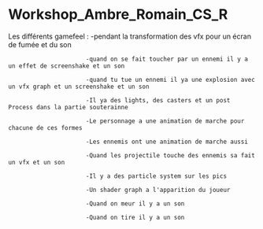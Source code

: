 # Workshop_Ambre_Romain_CS_R

Les différents gamefeel : -pendant la transformation des vfx pour un écran de fumée et du son

                          -quand on se fait toucher par un ennemi il y a un effet de screenshake et un son

                          -quand tu tue un ennemi il ya une explosion avec un vfx graph et un screenshake et un son

                          -Il ya des lights, des casters et un post Process dans la partie souterainne

                          -Le personnage a une animation de marche pour chacune de ces formes

                          -Les ennemis ont une animation de marche aussi

                          -Quand les projectile touche des ennemis sa fait un vfx et un son

                          -Il y a des particle system sur les pics

                          -Un shader graph a l'apparition du joueur

                          -Quand on meur il y a un son

                          -Quand on tire il y a un son